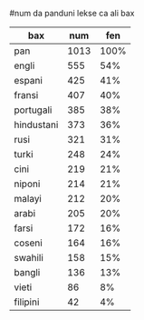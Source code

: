 #num da panduni lekse ca ali bax

| bax | num | fen |
|-----|-----|-----|
| pan | 1013 | 100% |
| engli | 555 | 54% |
| espani | 425 | 41% |
| fransi | 407 | 40% |
| portugali | 385 | 38% |
| hindustani | 373 | 36% |
| rusi | 321 | 31% |
| turki | 248 | 24% |
| cini | 219 | 21% |
| niponi | 214 | 21% |
| malayi | 212 | 20% |
| arabi | 205 | 20% |
| farsi | 172 | 16% |
| coseni | 164 | 16% |
| swahili | 158 | 15% |
| bangli | 136 | 13% |
| vieti | 86 | 8% |
| filipini | 42 | 4% |
